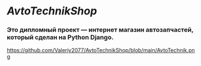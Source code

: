 # *AvtoTechnikShop*

### Это дипломный проект — интернет магазин автозапчастей, который сделан на **Python** **Django**.

https://github.com/Valeriy2077/AvtoTechnikShop/blob/main/AvtoTechnik.png

